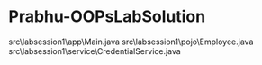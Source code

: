 # Prabhu-OOPsLabSolution

src\labsession1\app\Main.java
src\labsession1\pojo\Employee.java
src\labsession1\service\CredentialService.java